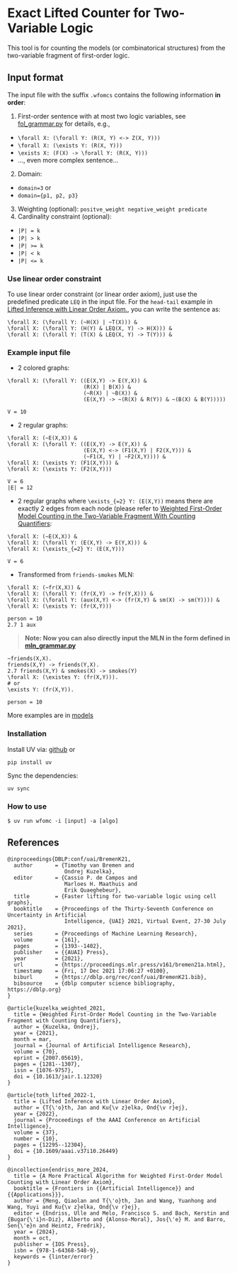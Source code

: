 # Exact Lifted Counter for Two-Variable Logic

This tool is for counting the models (or combinatorical structures) from the two-variable fragment of first-order logic.


## Input format

The input file with the suffix `.wfomcs` contains the following information **in order**:
1. First-order sentence with at most two logic variables, see [fol_grammar.py](sampling_fo2/parser/fol_grammar.py) for details, e.g.,
  * `\forall X: (\forall Y: (R(X, Y) <-> Z(X, Y)))`
  * `\forall X: (\exists Y: (R(X, Y)))`
  * `\exists X: (F(X) -> \forall Y: (R(X, Y)))`
  * ..., even more complex sentence...
2. Domain: 
  * `domain=3` or
  * `domain={p1, p2, p3}`
3. Weighting (optional): `positve_weight negative_weight predicate`
4. Cardinality constraint (optional): 
  * `|P| = k`
  * `|P| > k`
  * `|P| >= k`
  * `|P| < k`
  * `|P| <= k`

### Use linear order constraint

To use linear order constraint (or linear order axiom), just use the predefined predicate `LEQ` in the input file. 
For the `head-tail` example in [Lifted Inference with Linear Order Axiom.](https://doi.org/10.1609/aaai.v37i10.26449), you can write the sentence as:
```
\forall X: (\forall Y: (~H(X) | ~T(X))) &
\forall X: (\forall Y: (H(Y) & LEQ(X, Y) -> H(X))) &
\forall X: (\forall Y: (T(X) & LEQ(X, Y) -> T(Y))) &
```


### Example input file

- 2 colored graphs:
```
\forall X: (\forall Y: ((E(X,Y) -> E(Y,X)) &
                        (R(X) | B(X)) &
                        (~R(X) | ~B(X)) &
                        (E(X,Y) -> ~(R(X) & R(Y)) & ~(B(X) & B(Y)))))

V = 10
```

- 2 regular graphs:
```
\forall X: (~E(X,X)) &
\forall X: (\forall Y: ((E(X,Y) -> E(Y,X)) &
                        (E(X,Y) <-> (F1(X,Y) | F2(X,Y))) &
                        (~F1(X, Y) | ~F2(X,Y)))) &
\forall X: (\exists Y: (F1(X,Y))) & 
\forall X: (\exists Y: (F2(X,Y)))

V = 6
|E| = 12
```

- 2 regular graphs where `\exists_{=2} Y: (E(X,Y))` means there are exactly 2 edges from each node (please refer to [Weighted First-Order Model Counting in the Two-Variable Fragment With Counting Quantifiers](https://jair.org/index.php/jair/article/view/12320/26673):
```
\forall X: (~E(X,X)) &
\forall X: (\forall Y: (E(X,Y) -> E(Y,X))) &
\forall X: (\exists_{=2} Y: (E(X,Y)))

V = 6
```

- Transformed from `friends-smokes` MLN:
```
\forall X: (~fr(X,X)) &
\forall X: (\forall Y: (fr(X,Y) -> fr(Y,X))) &
\forall X: (\forall Y: (aux(X,Y) <-> (fr(X,Y) & sm(X) -> sm(Y)))) &
\forall X: (\exists Y: (fr(X,Y)))

person = 10
2.7 1 aux
```

> **Note: Now you can also directly input the MLN in the form defined in [mln_grammar.py](sampling_fo2/parser/mln_grammar.py)**
```
~friends(X,X).
friends(X,Y) -> friends(Y,X).
2.7 friends(X,Y) & smokes(X) -> smokes(Y)
\forall X: (\existes Y: (fr(X,Y))).
# or 
\exists Y: (fr(X,Y)).

person = 10
```

More examples are in [models](models/)


### Installation

Install UV via:
[github](https://github.com/astral-sh/uv) or
```
pip install uv
```

Sync the dependencies:
```
uv sync
```

### How to use
```
$ uv run wfomc -i [input] -a [algo]
```

## References


```
@inproceedings{DBLP:conf/uai/BremenK21,
  author       = {Timothy van Bremen and
                  Ondrej Kuzelka},
  editor       = {Cassio P. de Campos and
                  Marloes H. Maathuis and
                  Erik Quaeghebeur},
  title        = {Faster lifting for two-variable logic using cell graphs},
  booktitle    = {Proceedings of the Thirty-Seventh Conference on Uncertainty in Artificial
                  Intelligence, {UAI} 2021, Virtual Event, 27-30 July 2021},
  series       = {Proceedings of Machine Learning Research},
  volume       = {161},
  pages        = {1393--1402},
  publisher    = {{AUAI} Press},
  year         = {2021},
  url          = {https://proceedings.mlr.press/v161/bremen21a.html},
  timestamp    = {Fri, 17 Dec 2021 17:06:27 +0100},
  biburl       = {https://dblp.org/rec/conf/uai/BremenK21.bib},
  bibsource    = {dblp computer science bibliography, https://dblp.org}
}
```
```
@article{kuzelka_weighted_2021,
  title = {Weighted First-Order Model Counting in the Two-Variable Fragment with Counting Quantifiers},
  author = {Kuzelka, Ondrej},
  year = {2021},
  month = mar,
  journal = {Journal of Artificial Intelligence Research},
  volume = {70},
  eprint = {2007.05619},
  pages = {1281--1307},
  issn = {1076-9757},
  doi = {10.1613/jair.1.12320}
}
```
```
@article{toth_lifted_2022-1,
  title = {Lifted Inference with Linear Order Axiom},
  author = {T{\'o}th, Jan and Ku{\v z}elka, Ond{\v r}ej},
  year = {2022},
  journal = {Proceedings of the AAAI Conference on Artificial Intelligence},
  volume = {37},
  number = {10},
  pages = {12295--12304},
  doi = {10.1609/aaai.v37i10.26449}
}
```
```
@incollection{endriss_more_2024,
  title = {A More Practical Algorithm for Weighted First-Order Model Counting with Linear Order Axiom},
  booktitle = {Frontiers in {{Artificial Intelligence}} and {{Applications}}},
  author = {Meng, Qiaolan and T{\'o}th, Jan and Wang, Yuanhong and Wang, Yuyi and Ku{\v z}elka, Ond{\v r}ej},
  editor = {Endriss, Ulle and Melo, Francisco S. and Bach, Kerstin and {Bugar{\'i}n-Diz}, Alberto and {Alonso-Moral}, Jos{\'e} M. and Barro, Sen{\'e}n and Heintz, Fredrik},
  year = {2024},
  month = oct,
  publisher = {IOS Press},
  isbn = {978-1-64368-548-9},
  keywords = {linter/error}
}
```
